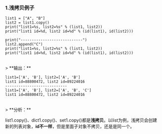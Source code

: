
### 1.浅拷贝例子

```
list1 = ["A", "B"]
list2 = list1.copy()
print("list1=%s, list2=%s" % (list1, list2))
print("list1 id=%d, list2 id=%d" % (id(list1), id(list2)))

print("----------------------------")
list2.append("C")
print("list1=%s, list2=%s" % (list1, list2))
print("list1 id=%d, list2 id=%d" % (id(list1), id(list2)))
```

<br>
> **输出：**

```
list1=['A', 'B'], list2=['A', 'B']
list1 id=88800472, list2 id=89224016
----------------------------
list1=['A', 'B'], list2=['A', 'B', 'C']
list1 id=88800472, list2 id=89224016
```

<br>
> **分析：**

list1.copy()、dict1.copy()、set1.copy()都是**浅拷贝**。以list为例，浅拷贝会创建新的列表对象，**id不一样**，但是里面子对象不拷贝，还是是同一个。

